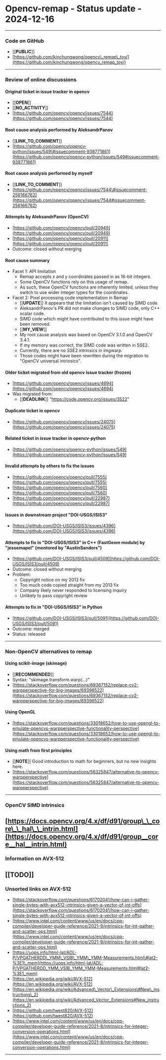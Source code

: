 # Opencv-remap \- Status update \- 2024-12-16

---

### Code on GitHub

* \[\[**PUBLIC**\]\]  
* [https://github.com/kinchungwong/opencv\_remap\_toy/](https://github.com/kinchungwong/opencv_remap_toy/)

---

### Review of online discussions

#### Original ticket in issue tracker in opencv

* \[\[**OPEN**\]\]   
* \[\[**NO\_ACTIVITY**\]\]  
* [https://github.com/opencv/opencv/issues/7544](https://github.com/opencv/opencv/issues/7544)

#### Root cause analysis performed by AleksandrPanov

* \[\[**LINK\_TO\_COMMENT**\]\]   
* [https://github.com/opencv/opencv-python/issues/549\#issuecomment-938771861](https://github.com/opencv/opencv-python/issues/549#issuecomment-938771861)

#### Root cause analysis performed by myself

* \[\[**LINK\_TO\_COMMENT**\]\]   
* [https://github.com/opencv/opencv/issues/7544\#issuecomment-256166762](https://github.com/opencv/opencv/issues/7544#issuecomment-256166762)

#### Attempts by AleksandrPanov (OpenCV)

* [https://github.com/opencv/opencv/pull/20949](https://github.com/opencv/opencv/pull/20949)  
* [https://github.com/opencv/opencv/pull/20911](https://github.com/opencv/opencv/pull/20911)  
* Outcome: closed without merging

#### Root cause summary

* Facet 1: API limitation  
  * Remap accepts x and y coordinates passed in as 16-bit integers.  
  * Some OpenCV functions rely on this usage of remap.  
  * As such, these OpenCV functions are inherently limited, unless they switch to use wider integer types for the coordinates.  
* Facet 2: Pixel processing code implementation in Remap  
  * \[\[**UPDATE**\]\] It appears that the limitation isn't caused by SIMD code.  
  * AleksandrPanov's PR did not make changes to SIMD code, only C++ scalar code.  
  * SIMD code which might have contributed to this issue might have been removed.  
  * \[\[**MY\_VIEW**\]\]  
  * My root cause analysis was based on OpenCV 3.1.0 and OpenCV 3.4.1.  
  * If my memory was correct, the SIMD code was written in SSE2.  
  * Currently, there are no SSE2 intrinsics in imgwarp.  
  * Those codes might have been rewritten during the migration to "OpenCV universal intrinsics".

#### Older ticket migrated from old opencv issue tracker (frozen)

* [https://github.com/opencv/opencv/issues/4694](https://github.com/opencv/opencv/issues/4694)  
* Was migrated from:  
  * \[\[**DEADLINK**\]\] "https://code.opencv.org/issues/3522"

#### Duplicate ticket in opencv

* [https://github.com/opencv/opencv/issues/24075](https://github.com/opencv/opencv/issues/24075)

#### Related ticket in issue tracker in opencv-python

* [https://github.com/opencv/opencv-python/issues/549](https://github.com/opencv/opencv-python/issues/549)

#### Invalid attempts by others to fix the issues

* [https://github.com/opencv/opencv/pull/7555](https://github.com/opencv/opencv/pull/7555)  
* [https://github.com/opencv/opencv/pull/7560](https://github.com/opencv/opencv/pull/7560)  
* [https://github.com/opencv/opencv/pull/22987](https://github.com/opencv/opencv/pull/22987)

#### Issues in downstream project "DOI-USGS/ISIS3"

* [https://github.com/DOI-USGS/ISIS3/issues/4396](https://github.com/DOI-USGS/ISIS3/issues/4396)

#### Attempts to fix in "DOI-USGS/ISIS3" in C++ (FastGeom module) by "jessemapel" (mentored by "AustinSanders")

* [https://github.com/DOI-USGS/ISIS3/pull/4509](https://github.com/DOI-USGS/ISIS3/pull/4509)  
* Outcome: closed without merging  
* Problem:   
  * Copyright notice on my 2013 fix  
  * Too much code copied straight from my 2013 fix  
  * Company likely never responded to licensing inquiry  
  * Unlikely to pass copyright review

#### Attempts to fix in "DOI-USGS/ISIS3" in Python

* [https://github.com/DOI-USGS/ISIS3/pull/5091](https://github.com/DOI-USGS/ISIS3/pull/5091)  
* Outcome: merged  
* Status: released

---

### Non-OpenCV alternatives to remap

#### Using scikit-image (skimage)

* \[\[**RECOMMENDED**\]\]  
* Syntax: "skimage.transform.warp(...)"  
* [https://stackoverflow.com/questions/69367152/replace-cv2-warpperspective-for-big-images/69396522](https://stackoverflow.com/questions/69367152/replace-cv2-warpperspective-for-big-images/69396522)

#### Using OpenGL

* [https://stackoverflow.com/questions/33018652/how-to-use-opengl-to-emulate-opencvs-warpperspective-functionality-perspective](https://stackoverflow.com/questions/33018652/how-to-use-opengl-to-emulate-opencvs-warpperspective-functionality-perspective)

#### Using math from first principles

* \[\[**NOTE**\]\] Good introduction to math for beginners, but no new insights here.  
* [https://stackoverflow.com/questions/56325847/alternative-to-opencv-warpperspective](https://stackoverflow.com/questions/56325847/alternative-to-opencv-warpperspective)

---

### OpenCV SIMD intrinsics

[https://docs.opencv.org/4.x/df/d91/group\_\_core\_\_hal\_\_intrin.html](https://docs.opencv.org/4.x/df/d91/group__core__hal__intrin.html)  
---

### Information on AVX-512

\[\[**TODO**\]\]  
---

### Unsorted links on AVX-512

* [https://stackoverflow.com/questions/61702041/how-can-i-gather-single-bytes-with-avx512-intrinsics-given-a-vector-of-int-offs](https://stackoverflow.com/questions/61702041/how-can-i-gather-single-bytes-with-avx512-intrinsics-given-a-vector-of-int-offs)  
* [https://www.intel.com/content/www/us/en/docs/cpp-compiler/developer-guide-reference/2021-9/intrinsics-for-int-gather-and-scatter-ops.html](https://www.intel.com/content/www/us/en/docs/cpp-compiler/developer-guide-reference/2021-9/intrinsics-for-int-gather-and-scatter-ops.html)  
* [https://uops.info/html-lat/ADL-P/VPGATHERDD\_YMM\_VSIB\_YMM\_YMM-Measurements.html\#lat2-%3E1\_mem](https://uops.info/html-lat/ADL-P/VPGATHERDD_YMM_VSIB_YMM_YMM-Measurements.html#lat2-%3E1_mem)  
* [https://en.wikipedia.org/wiki/AVX-512](https://en.wikipedia.org/wiki/AVX-512)  
* [https://en.wikipedia.org/wiki/Advanced\_Vector\_Extensions\#New\_instructions\_2](https://en.wikipedia.org/wiki/Advanced_Vector_Extensions#New_instructions_2)  
* [https://github.com/twest820/AVX-512](https://github.com/twest820/AVX-512)  
* [https://www.intel.com/content/www/us/en/docs/cpp-compiler/developer-guide-reference/2021-8/intrinsics-for-integer-conversion-operations.html](https://www.intel.com/content/www/us/en/docs/cpp-compiler/developer-guide-reference/2021-8/intrinsics-for-integer-conversion-operations.html)

---

